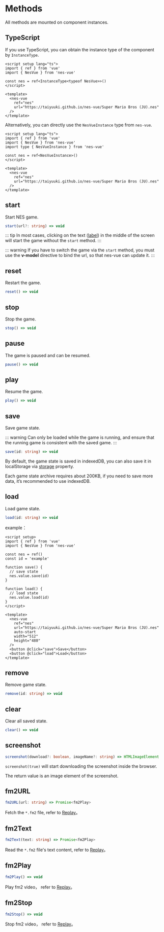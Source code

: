 # Methods

All methods are mounted on component instances.

## TypeScript

If you use TypeScript, you can obtain the instance type of the component by `InstanceType`.

```vue
<script setup lang="ts">
import { ref } from 'vue'
import { NesVue } from 'nes-vue'

const nes = ref<InstanceType<typeof NesVue>>()
</script>

<template>
  <nes-vue
    ref="nes"
    url="https://taiyuuki.github.io/nes-vue/Super Mario Bros (JU).nes"
  />
</template>
```

Alternatively, you can directly use the `NesVueInstance` type from `nes-vue`.

```vue
<script setup lang="ts">
import { ref } from 'vue'
import { NesVue } from 'nes-vue'
import type { NesVueInstance } from 'nes-vue'

const nes = ref<NesVueInstance>()
</script>

<template>
  <nes-vue
    ref="nes"
    url="https://taiyuuki.github.io/nes-vue/Super Mario Bros (JU).nes"
  />
</template>
```

## start

Start NES game.

```ts
start(url?: string) => void
```


::: tip
In most cases, clicking on the text ([label](/guide/props#label)) in the middle of the screen will start the game without the `start` method.
:::

::: warning
If you have to switch the game via the `start` method, you must use the **v-model** directive to bind the url, so that nes-vue can update it.
:::

## reset

Restart the game.

```ts
reset() => void
```

## stop

Stop the game.

```ts
stop() => void
```

## pause

The game is paused and can be resumed.

```ts
pause() => void
```

## play

Resume the game.

```ts
play() => void
```

## save

Save game state.

::: warning
Can only be loaded while the game is running, and ensure that the running game is consistent with the saved game.
:::

```ts
save(id: string) => void
```

By default, the game state is saved in indexedDB, you can also save it in localStorage via [storage](/guide/props#storage) property. 

Each game state archive requires about 200KB, if you need to save more data, it’s recommended to use indexedDB.

## load

Load game state.

```ts
load(id: string) => void
```

example：

```vue
<script setup>
import { ref } from 'vue'
import { NesVue } from 'nes-vue'

const nes = ref()
const id = 'example'

function save() {
  // save state
  nes.value.save(id)
}

function load() {
  // load state
  nes.value.load(id)
}
</script>

<template>
  <nes-vue
    ref="nes"
    url="https://taiyuuki.github.io/nes-vue/Super Mario Bros (JU).nes"
    auto-start
    width="512"
    height="480"
  />
  <button @click="save">Save</button>
  <button @click="load">Load</button>
</template>
```

## remove

Remove game state.

```ts
remove(id: string) => void
```

## clear

Clear all saved state.

```ts
clear() => void
```

## screenshot

```ts
screenshot(download?: boolean, imageName?: string) => HTMLImageElement
```

`screenshot(true)` will start downloading the  screenshot inside the browser.

The return value is an image element of the screenshot.

## fm2URL

```ts
fm2URL(url: string) => Promise<fm2Play>
```

Fetch the `*.fm2` file, refer to [Replay](/guide/replay)。

## fm2Text

```ts
fm2Text(text: string) => Promise<fm2Play>
```

Read the `*.fm2` file's text content, refer to [Replay](/guide/replay)。

## fm2Play

```ts
fm2Play() => void
```

Play fm2 video， refer to [Replay](/guide/replay)。

## fm2Stop

```ts
fm2Stop() => void
```

Stop fm2 video， refer to [Replay](/guide/replay)。